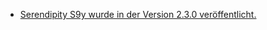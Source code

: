 * [Serendipity S9y wurde in der Version 2.3.0 veröffentlicht.](https://blog.s9y.org/archives/284-Serendipity-2.3.0-released.html)
